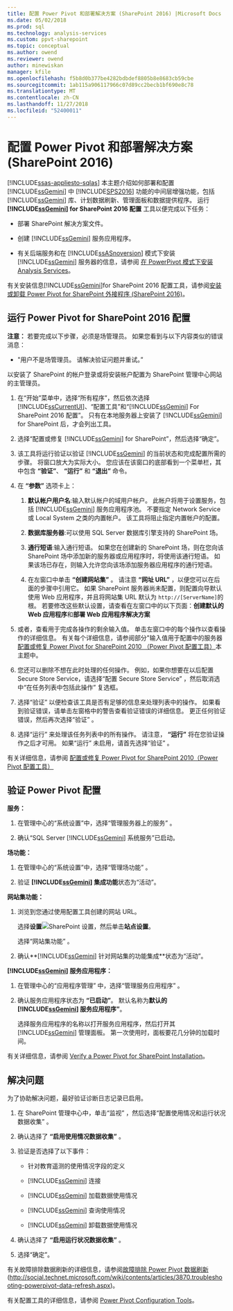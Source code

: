 ```yaml
---
title: 配置 Power Pivot 和部署解决方案 (SharePoint 2016) |Microsoft Docs
ms.date: 05/02/2018
ms.prod: sql
ms.technology: analysis-services
ms.custom: ppvt-sharepoint
ms.topic: conceptual
ms.author: owend
ms.reviewer: owend
author: minewiskan
manager: kfile
ms.openlocfilehash: f5b8d0b377be4282bdbdef8805b8e8683cb59cbe
ms.sourcegitcommit: 1ab115a906117966c07d89cc2becb1bf690e8c78
ms.translationtype: MT
ms.contentlocale: zh-CN
ms.lasthandoff: 11/27/2018
ms.locfileid: "52400011"
---
```

# <a name="configure-power-pivot-and-deploy-solutions-sharepoint-2016"></a>配置 Power Pivot 和部署解决方案 (SharePoint 2016)
[!INCLUDE[ssas-appliesto-sqlas](../../../includes/ssas-appliesto-sqlas.md)]
  本主题介绍如何部署和配置 [!INCLUDE[ssGemini](../../../includes/ssgemini-md.md)] 中 [!INCLUDE[SPS2016](../../../includes/sps2016-md.md)] 功能的中间层增强功能，包括 [!INCLUDE[ssGemini](../../../includes/ssgemini-md.md)] 库、计划数据刷新、管理面板和数据提供程序。 运行 **[!INCLUDE[ssGemini](../../../includes/ssgemini-md.md)] for SharePoint 2016 配置** 工具以便完成以下任务：  
  
-   部署 SharePoint 解决方案文件。  
  
-   创建 [!INCLUDE[ssGemini](../../../includes/ssgemini-md.md)] 服务应用程序。  
  
-   有关后端服务和在 [!INCLUDE[ssASnoversion](../../../includes/ssasnoversion-md.md)] 模式下安装 [!INCLUDE[ssGemini](../../../includes/ssgemini-md.md)] 服务器的信息，请参阅 [在 PowerPivot 模式下安装 Analysis Services](../../../analysis-services/instances/install-windows/install-analysis-services-in-power-pivot-mode.md)。  
  
 有关安装信息[!INCLUDE[ssGemini](../../../includes/ssgemini-md.md)]for SharePoint 2016 配置工具，请参阅[安装或卸载 Power Pivot for SharePoint 外接程序 (SharePoint 2016)](../../../analysis-services/instances/install-windows/install-or-uninstall-the-power-pivot-for-sharepoint-add-in-sharepoint-2016.md)。  
  
##  <a name="bkmk_run_configuration_tool"></a> 运行 Power Pivot for SharePoint 2016 配置  
 **注意：** 若要完成以下步骤，必须是场管理员。 如果您看到与以下内容类似的错误消息：  
  
-   "用户不是场管理员。 请解决验证问题并重试。”  
  
 以安装了 SharePoint 的帐户登录或将安装帐户配置为 SharePoint 管理中心网站的主管理员。  
  
1.  在“开始”菜单中，选择“所有程序”，然后依次选择 [!INCLUDE[ssCurrentUI](../../../includes/sscurrentui-md.md)]、“配置工具”和“[!INCLUDE[ssGemini](../../../includes/ssgemini-md.md)] For SharePoint 2016 配置”。 只有在本地服务器上安装了 [!INCLUDE[ssGemini](../../../includes/ssgemini-md.md)] for SharePoint 后，才会列出工具。  
  
2.  选择“配置或修复 [!INCLUDE[ssGemini](../../../includes/ssgemini-md.md)] for SharePoint”，然后选择“确定”。  
  
3.  该工具将运行验证以验证 [!INCLUDE[ssGemini](../../../includes/ssgemini-md.md)] 的当前状态和完成配置所需的步骤。 将窗口放大为实际大小。 您应该在该窗口的底部看到一个菜单栏，其中包含 **“验证”**、 **“运行”** 和 **“退出”** 命令。  
  
4.  在 **“参数”** 选项卡上：  
  
    1.  **默认帐户用户名**:输入默认帐户的域用户帐户。 此帐户将用于设置服务，包括 [!INCLUDE[ssGemini](../../../includes/ssgemini-md.md)] 服务应用程序池。 不要指定 Network Service 或 Local System 之类的内置帐户。 该工具将阻止指定内置帐户的配置。  
  
    2.  **数据库服务器**:可以使用 SQL Server 数据库引擎支持的 SharePoint 场。  
  
    3.  **通行短语**:输入通行短语。 如果您在创建新的 SharePoint 场，则在您向该 SharePoint 场中添加新的服务器或应用程序时，将使用该通行短语。 如果该场已存在，则输入允许您向该场添加服务器应用程序的通行短语。  
  
    4.  在左窗口中单击 **“创建网站集”** 。 请注意 **“网址 URL”** ，以便您可以在后面的步骤中引用它。 如果 SharePoint 服务器尚未配置，则配置向导默认使用 Web 应用程序，并且将网站集 URL 默认为 `http://[ServerName]`的根。 若要修改这些默认设置，请查看在左窗口中的以下页面：**创建默认的 Web 应用程序**和**部署 Web 应用程序解决方案**  
  
5.  或者，查看用于完成各操作的剩余输入值。 单击左窗口中的每个操作以查看操作的详细信息。 有关每个详细信息，请参阅部分"输入值用于配置中的服务器[配置或修复 Power Pivot for SharePoint 2010 （Power Pivot 配置工具）](http://msdn.microsoft.com/d61f49c5-efaa-4455-98f2-8c293fa50046)本主题中。  
  
6.  您还可以删除不想在此时处理的任何操作。 例如，如果你想要在以后配置 Secure Store Service，请选择“配置 Secure Store Service” ，然后取消选中“在任务列表中包括此操作” 复选框。  
  
7.  选择“验证”  以便检查该工具是否有足够的信息来处理列表中的操作。 如果看到验证错误，请单击左窗格中的警告查看验证错误的详细信息。 更正任何验证错误，然后再次选择“验证”  。  
  
8.  选择“运行”  来处理该任务列表中的所有操作。 请注意， **“运行”** 将在您验证操作之后才可用。 如果“运行”  未启用，请首先选择“验证”  。  
  
 有关详细信息，请参阅 [配置或修复 Power Pivot for SharePoint 2010（Power Pivot 配置工具）](http://msdn.microsoft.com/d61f49c5-efaa-4455-98f2-8c293fa50046)  
  
##  <a name="bkmk_verify_powerpivot"></a> 验证 Power Pivot 配置  
 **服务：**  
  
1.  在管理中心的“系统设置”中，选择“管理服务器上的服务” 。  
  
2.  确认“SQL Server [!INCLUDE[ssGemini](../../../includes/ssgemini-md.md)] 系统服务”已启动。  
  
 **场功能：**  
  
1.  在管理中心的“系统设置”中，选择“管理场功能” 。  
  
2.  验证 **[!INCLUDE[ssGemini](../../../includes/ssgemini-md.md)] 集成功能**状态为“活动”。  
  
 **网站集功能：**  
  
1.  浏览到您通过使用配置工具创建的网站 URL。  
  
     选择**设置**![SharePoint 设置](../../../analysis-services/media/as-sharepoint2013-settings-gear.gif "SharePoint 设置")，然后单击**站点设置**。  
  
     选择“网站集功能” 。  
  
2.  确认**[!INCLUDE[ssGemini](../../../includes/ssgemini-md.md)] 针对网站集的功能集成**状态为“活动”。  
  
 **[!INCLUDE[ssGemini](../../../includes/ssgemini-md.md)] 服务应用程序：**  
  
1.  在管理中心的“应用程序管理” 中，选择“管理服务应用程序” 。  
  
2.  确认服务应用程序状态为 **“已启动”**。 默认名称为**默认的 [!INCLUDE[ssGemini](../../../includes/ssgemini-md.md)] 服务应用程序”**。  
  
     选择服务应用程序的名称以打开服务应用程序，然后打开其 [!INCLUDE[ssGemini](../../../includes/ssgemini-md.md)] 管理面板。 第一次使用时，面板要花几分钟的加载时间。  
  
 有关详细信息，请参阅 [Verify a Power Pivot for SharePoint Installation](../../../analysis-services/instances/install-windows/verify-a-power-pivot-for-sharepoint-installation.md)。  
  
##  <a name="bkmk_troubleshoot_issues"></a> 解决问题  
 为了协助解决问题，最好验证诊断日志记录已启用。  
  
1.  在 SharePoint 管理中心中，单击“监视”  ，然后选择“配置使用情况和运行状况数据收集” 。  
  
2.  确认选择了 **“启用使用情况数据收集”** 。  
  
3.  验证是否选择了以下事件：  
  
    -   针对教育遥测的使用情况字段的定义  
  
    -   [!INCLUDE[ssGemini](../../../includes/ssgemini-md.md)] 连接  
  
    -   [!INCLUDE[ssGemini](../../../includes/ssgemini-md.md)] 加载数据使用情况  
  
    -   [!INCLUDE[ssGemini](../../../includes/ssgemini-md.md)] 查询使用情况  
  
    -   [!INCLUDE[ssGemini](../../../includes/ssgemini-md.md)] 卸载数据使用情况  
  
4.  确认选择了 **“启用运行状况数据收集”** 。  
  
5.  选择“确定”。  
  
 有关故障排除数据刷新的详细信息，请参阅[故障排除 Power Pivot 数据刷新](http://social.technet.microsoft.com/wiki/contents/articles/3870.troubleshooting-powerpivot-data-refresh.aspx)(http://social.technet.microsoft.com/wiki/contents/articles/3870.troubleshooting-powerpivot-data-refresh.aspx)。  
  
 有关配置工具的详细信息，请参阅 [Power Pivot Configuration Tools](../../../analysis-services/power-pivot-sharepoint/power-pivot-configuration-tools.md)。  
  
  
